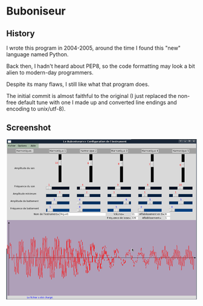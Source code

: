 # Buboniseur

## History
I wrote this program in 2004-2005, around the time I found this "new" language named Python. 

Back then, I hadn't heard about PEP8, so the code formatting may look a bit alien to modern-day programmers.

Despite its many flaws, I still like what that program does.

The initial commit is almost faithful to the original (I just replaced the non-free default tune with one
I made up and converted line endings and encoding to unix/utf-8).

## Screenshot
![Screenshot of the Application with waveform and sliders](/screenshot.png?raw=true "Main application")
